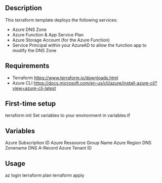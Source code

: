 ## Description ##

This terraform template deploys the following services:
- Azure DNS Zone
- Azure Function & App Service Plan
- Azure Storage Account (for the Azure Function)
- Service Principal within your AzureAD to allow the function app to modify the DNS Zone

## Requirements ##
- Terraform     https://www.terraform.io/downloads.html
- Azure CLI     https://docs.microsoft.com/en-us/cli/azure/install-azure-cli?view=azure-cli-latest

## First-time setup ##
terraform init
Set variables to your environment in variables.tf

## Variables ##
Azure Subscription ID
Azure Ressource Group Name
Azure Region
DNS Zonename
DNS A-Record
Azure Tenant ID

## Usage ##
az login
terraform plan
terraform apply